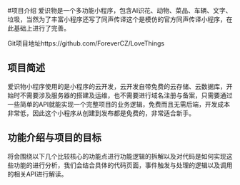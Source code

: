 #项目介绍
爱识物是一个多功能小程序，包含AI识花、动物、菜品、车辆、文字、垃圾，当然为了丰富小程序还写了同声传译这个是模仿的官方同声传译小程序，在此基础上进行了完善。

Git项目地址https://github.com/ForeverCZ/LoveThings


## 项目简述
爱识物小程序使用的是小程序的云开发，云开发自带免费的云存储、云数据库，开始时不需要涉及服务器的搭建及运维，也不需要进行域名注册与备案，只需要通过一些简单的API就能实现一个完整项目的业务逻辑，免费而且无需后端，开发成本非常低，因此这个小程序从创建到发布都是免费的，非常适合新手。

## 功能介绍与项目的目标
将会围绕以下几个比较核心的功能点进行功能逻辑的拆解以及对代码是如何实现这些功能的进行分析，我们会结合具体的代码页面，事件触发与处理的逻辑以及调用的相关API进行解读。

### 